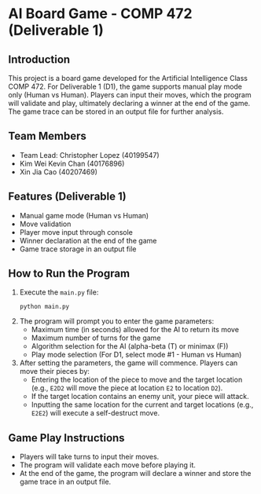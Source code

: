 # AI Board Game - COMP 472 (Deliverable 1)

## Introduction
This project is a board game developed for the Artificial Intelligence Class COMP 472. For Deliverable 1 (D1), the game supports manual play mode only (Human vs Human). Players can input their moves, which the program will validate and play, ultimately declaring a winner at the end of the game. The game trace can be stored in an output file for further analysis.

## Team Members
- Team Lead: Christopher Lopez (40199547)
- Kim Wei Kevin Chan (40176896)
- Xin Jia Cao (40207469)

## Features (Deliverable 1)
- Manual game mode (Human vs Human)
- Move validation
- Player move input through console
- Winner declaration at the end of the game
- Game trace storage in an output file

## How to Run the Program
1. Execute the `main.py` file:
    ```shell
    python main.py
    ```
2. The program will prompt you to enter the game parameters:
   - Maximum time (in seconds) allowed for the AI to return its move
   - Maximum number of turns for the game
   - Algorithm selection for the AI (alpha-beta (T) or minimax (F))
   - Play mode selection (For D1, select mode #1 - Human vs Human)
3. After setting the parameters, the game will commence. Players can move their pieces by:
   - Entering the location of the piece to move and the target location (e.g., `E2D2` will move the piece at location `E2` to location `D2`).
   - If the target location contains an enemy unit, your piece will attack.
   - Inputting the same location for the current and target locations (e.g., `E2E2`) will execute a self-destruct move.

## Game Play Instructions
- Players will take turns to input their moves.
- The program will validate each move before playing it.
- At the end of the game, the program will declare a winner and store the game trace in an output file.
